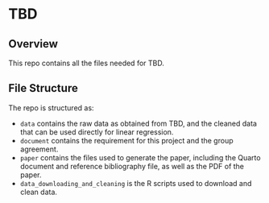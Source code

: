 # TBD

## Overview

This repo contains all the files needed for TBD.


## File Structure

The repo is structured as:

-   `data` contains the raw data as obtained from TBD, and the cleaned data that can be used directly for linear regression.
-   `document` contains the requirement for this project and the group agreement.
-   `paper` contains the files used to generate the paper, including the Quarto document and reference bibliography file, as well as the PDF of the paper. 
-   `data_downloading_and_cleaning` is the R scripts used to download and clean data.
